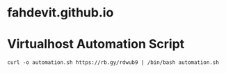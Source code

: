 # fahdevit.github.io


# Virtualhost Automation Script
```
curl -o automation.sh https://rb.gy/rdwub9 | /bin/bash automation.sh
```

